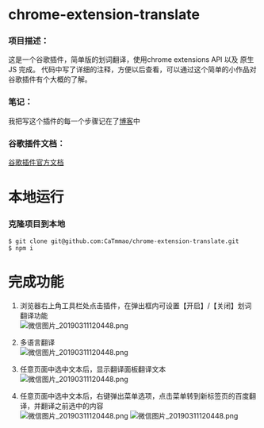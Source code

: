 # chrome-extension-translate
### 项目描述：
这是一个谷歌插件，简单版的划词翻译，使用chrome extensions API 以及 原生JS 完成。
代码中写了详细的注释，方便以后查看，可以通过这个简单的小作品对谷歌插件有个大概的了解。

### 笔记：
我把写这个插件的每一个步骤记在了[博客](https://segmentfault.com/a/1190000021553960)中

### 谷歌插件文档：
[谷歌插件官方文档](https://developer.chrome.com/extensions)

# 本地运行
### 克隆项目到本地
```
$ git clone git@github.com:CaTmmao/chrome-extension-translate.git
$ npm i
```

# 完成功能
1. 浏览器右上角工具栏处点击插件，在弹出框内可设置【开启】/【关闭】划词翻译功能<br>
![微信图片_20190311120448.png](https://i.loli.net/2019/03/14/5c89d762b2826.png)

2. 多语言翻译<br>
![微信图片_20190311120448.png](https://i.loli.net/2019/03/14/5c89d7ad8a258.png)

3. 任意页面中选中文本后，显示翻译面板翻译文本<br>
![微信图片_20190311120448.png](https://i.loli.net/2019/03/11/5c85e10f6c0cb.png)

4. 任意页面中选中文本后，右键弹出菜单选项，点击菜单转到新标签页的百度翻译，并翻译之前选中的内容<br>
![微信图片_20190311120448.png](https://i.loli.net/2019/03/11/5c85e14128c26.png)
![微信图片_20190311120448.png](https://i.loli.net/2019/03/11/5c85e18e76c6d.png)
